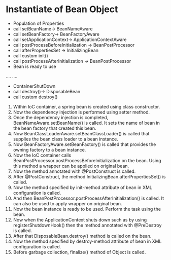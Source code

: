 # Instantiate of Bean Object 
* Population of Properties  
* call setBeanName-> BeanNameAware
* call setBeanFactory-> BeanFactoryAware 
* call setApplicationContext-> ApplicationContextAware
* call postProcessBeforeInitialization -> BeanPostProcessor
* call afterPropertiesSet -> InitializingBean 
* call custom init() 
* call postProcessAfterInitialization -> BeanPostProcessor 
* Bean is ready to use

....
....

* ContainerShutDown 
* call destroy()-> DisposableBean 
* call custom destroy() 

1. Within IoC container, a spring bean is created using class constructor.
2. Now the dependency injection is performed using setter method.
3. Once the dependency injection is completed, BeanNameAware.setBeanName() is called. It sets the name of bean in the bean factory that created this bean.
4. Now BeanClassLoaderAware.setBeanClassLoader() is called that supplies the bean class loader to a bean instance.
5. Now BeanFactoryAware.setBeanFactory() is called that provides the owning factory to a bean instance.
6. Now the IoC container calls BeanPostProcessor.postProcessBeforeInitialization on the bean. Using this method a wrapper can be applied on original bean.
7. Now the method annotated with @PostConstruct is called.
8. After @PostConstruct, the method InitializingBean.afterPropertiesSet() is called.
9. Now the method specified by init-method attribute of bean in XML configuration is called.
10. And then BeanPostProcessor.postProcessAfterInitialization() is called. It can also be used to apply wrapper on original bean.
11. Now the bean instance is ready to be used. Perform the task using the bean.
12. Now when the ApplicationContext shuts down such as by using registerShutdownHook() then the method annotated with @PreDestroy is called.
13. After that DisposableBean.destroy() method is called on the bean.
14. Now the method specified by destroy-method attribute of bean in XML configuration is called.
15. Before garbage collection, finalize() method of Object is called.